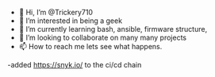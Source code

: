 - 👋 Hi, I’m @Trickery710
- 👀 I’m interested in being a geek
- 🌱 I’m currently learning bash, ansible, firmware structure, 
- 💞️ I’m looking to collaborate on many many projects
- 📫 How to reach me lets see what happens.


-added https://snyk.io/ to the ci/cd chain

<!---
Trickery710/Trickery710 is a ✨ special ✨ repository because its `README.md` (this file) appears on your GitHub profile.
You can click the Preview link to take a look at your changes.
--->


